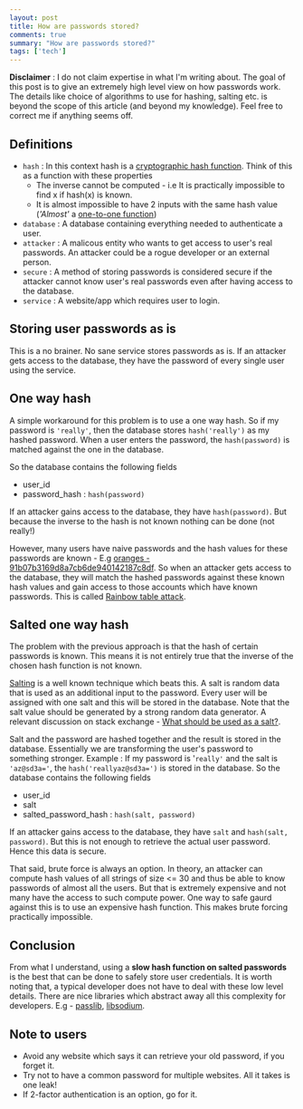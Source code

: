 ```yaml
---
layout: post
title: How are passwords stored?
comments: true
summary: "How are passwords stored?"
tags: ['tech']
---
```


**Disclaimer** : I do not claim expertise in what I'm writing about. The goal of this post is to give an extremely high level view on how passwords work. The details like choice of algorithms to use for hashing, salting etc. is beyond the scope of this article (and beyond my knowledge). Feel free to correct me if anything seems off. 

## Definitions
- `hash` : In this context hash is a [cryptographic hash function](https://en.wikipedia.org/wiki/Cryptographic_hash_function). Think of this as a function with these properties
  - The inverse cannot be computed - i.e It is practically impossible to find x if hash(x) is known.
  - It is almost impossible to have 2 inputs with the same hash value (*'Almost'* a [one-to-one function](https://en.wikipedia.org/wiki/Injective_function))
- `database` : A database containing everything needed to authenticate a user. 
- `attacker` : A malicous entity who wants to get access to user's real passwords. An attacker could be a rogue developer or an external person.
- `secure` : A method of storing passwords is considered secure if the attacker cannot know user's real passwords even after having access to the database.
- `service` : A website/app which requires user to login.

## Storing user passwords as is
This is a no brainer. No sane service stores passwords as is. If an attacker gets access to the database, they have the password of every single user using the service.

## One way hash
A simple workaround for this problem is to use a one way hash. So if my password is `'really'`, then the database stores `hash('really')` as my hashed password. When a user enters the password, the `hash(password)` is matched against the one in the database. 

So the database contains the following fields

- user_id
- password_hash : `hash(password)`

If an attacker gains access to the database, they have `hash(password)`. But because the inverse to the hash is not known nothing can be done (not really!)

However, many users have naive passwords and the hash values for these passwords are known - E.g [oranges - 91b07b3169d8a7cb6de940142187c8df](https://md5hashing.net/hash/md5/91b07b3169d8a7cb6de940142187c8df). So when an attacker gets access to the database, they will match the hashed passwords against these known hash values and gain access to those accounts which have known passwords. This is called [Rainbow table attack](https://en.wikipedia.org/wiki/Rainbow_table).

## Salted one way hash 
The problem with the previous approach is that the hash of certain passwords is known. This means it is not entirely true that the inverse of the chosen hash function is not known.

[Salting](https://en.wikipedia.org/wiki/Salt_\(cryptography\)) is a well known technique which beats this. A salt is random data that is used as an additional input to the password. Every user will be assigned with one salt and this will be stored in the database. Note that the salt value should be generated by a strong random data generator. A relevant discussion on stack exchange - [What should be used as a salt?](https://security.stackexchange.com/a/8024).

Salt and the password are hashed together and the result is stored in the database. Essentially we are transforming the user's password to something stronger. Example : If my password is '`really'` and the salt is `'az@sd3a='`, the `hash('reallyaz@sd3a=')` is stored in the database.
So the database contains the following fields

- user_id
- salt
- salted\_password\_hash : `hash(salt, password)`

If an attacker gains access to the database, they have `salt` and `hash(salt, password)`. But this is not enough to retrieve the actual user password. Hence this data is secure. 

That said, brute force is always an option. In theory, an attacker can compute hash values of all strings of size <= 30 and thus be able to know passwords of almost all the users. But that is extremely expensive and not many have the access to such compute power. One way to safe gaurd against this is to use an expensive hash function. This makes brute forcing practically impossible.

## Conclusion

From what I understand, using a **slow hash function on salted passwords** is the best that can be done to safely store user credentials. It is worth noting that, a typical developer does not have to deal with these low level details. There are nice libraries which abstract away all this complexity for developers. E.g - [passlib](http://passlib.readthedocs.io/en/stable/narr/hash-tutorial.html#hash-tutorial),  [libsodium](https://download.libsodium.org/doc/password_hashing/the_argon2i_function.html#password-storage).

## Note to users
- Avoid any website which says it can retrieve your old password, if you forget it.
- Try not to have a common password for multiple websites. All it takes is one leak!
- If 2-factor authentication is an option, go for it.